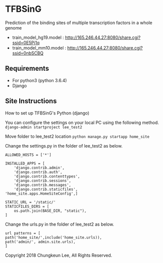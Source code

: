 # TFBSinG
Prediction of the binding sites of multiple transcription factors in a whole genome


* train_model_hg19.model : http://165.246.44.27:8080/share.cgi?ssid=0E5Pj1q
* train_model_mm10.model : http://165.246.44.27:8080/share.cgi?ssid=0nbSCBQ


## Requirements
* For python3 (python 3.6.4)
* Django

## Site Instructions
How to set up TFBSinG's Python (django)

You can configure the settings on your local PC using the following method.
```django-admin startproject lee_test2```

Move folder to lee_test2 location
```python manage.py startapp home_site```

Change the settings.py in the folder of lee_test2 as below.

```ALLOWED_HOSTS = ['*']```
```
INSTALLED_APPS = [
    'django.contrib.admin',
    'django.contrib.auth',
    'django.contrib.contenttypes',
    'django.contrib.sessions',
    'django.contrib.messages',
    'django.contrib.staticfiles',
'home_site.apps.HomeSiteConfig',]

STATIC_URL = '/static/'
STATICFILES_DIRS = [
	os.path.join(BASE_DIR, "static"),
]
```
Change the urls.py in the folder of lee_test2 as below.
```
url patterns = [
path('home_site/',include('home_site.urls)),
path('admin/', admin.site.urls),
]
```



Copyright 2018 Chungkeun Lee, All Rights Reserved.
